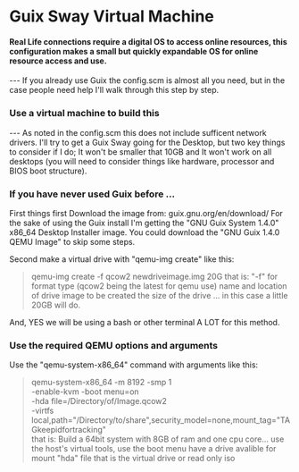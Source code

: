 # Guix Sway Virtual Machine
#### Real Life connections require a digital OS to access online resources, this configuration makes a small but quickly expandable OS for online resource access and use. 
 
 
 
 --- If you already use Guix the config.scm is almost all you need, but in the case people need help I'll walk through this step by step.



### Use a virtual machine to build this
 --- As noted in the config.scm this does not include sufficent network drivers. I'll try to get a Guix Sway going for the Desktop, but two key things to consider if I do; It won't be smaller that 10GB and It won't work on all desktops (you will need to consider things like hardware, processor and BIOS boot structure).


### If you have never used Guix before ... 
First things first Download the image from: guix.gnu.org/en/download/
For the sake of using the Guix install I'm getting the "GNU Guix System 1.4.0" x86_64 Desktop Installer image.
You could download the "GNU Guix 1.4.0 QEMU Image" to skip some steps.


Second make a virtual drive with "qemu-img create" like this:  
>qemu-img create -f qcow2 newdriveimage.img 20G
that is:
"-f" for format type (qcow2 being the latest for qemu use)
name and location of drive image to be created
the size of the drive ... in this case a little 20GB will do.

And, YES we will be using a bash or other terminal A LOT for this method.


### Use the required QEMU options and arguments
Use the "qemu-system-x86_64" command with arguments like this:
> qemu-system-x86_64 -m 8192 -smp 1\
> -enable-kvm -boot menu=on \
> -hda file=/Directory/of/Image.qcow2 \
> -virtfs local,path="/Directory/to/share",security_model=none,mount_tag="TAGkeepidfortracking"  \
that is: Build a 64bit system with 8GB of ram and one cpu core...
use the host's virtual tools, use the boot menu
have a drive avalible for mount "hda" file that is the virtual drive or read only iso
